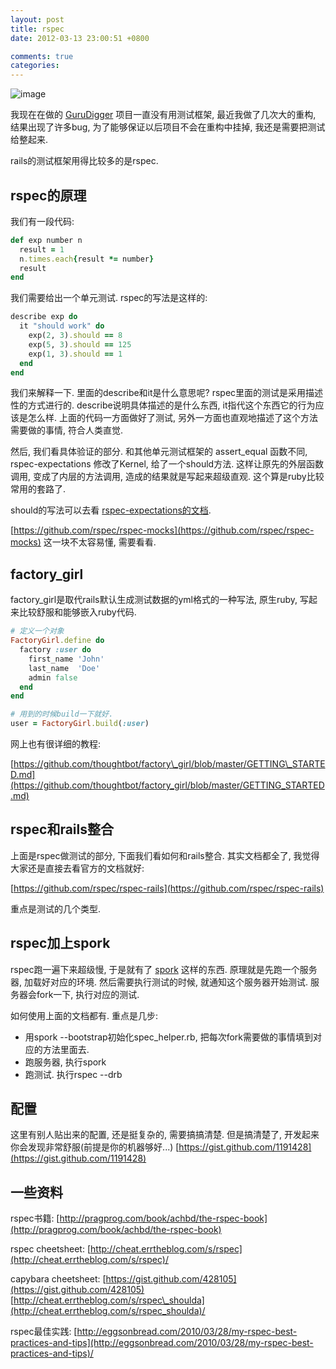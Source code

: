 ```yaml
---
layout: post
title: rspec
date: 2012-03-13 23:00:51 +0800

comments: true
categories: 
---
```


![image](https://www.rapleaf.com/images/developers/open_source/rspec.gif)

我现在在做的 [GuruDigger](http://gurudigger.com) 项目一直没有用测试框架,
最近我做了几次大的重构, 结果出现了许多bug,
为了能够保证以后项目不会在重构中挂掉, 我还是需要把测试给整起来.

rails的测试框架用得比较多的是rspec.

rspec的原理
------------------------------

我们有一段代码:

```ruby
def exp number n
  result = 1
  n.times.each{result *= number}
  result 
end
```

我们需要给出一个单元测试. rspec的写法是这样的:

```ruby
describe exp do
  it "should work" do
    exp(2, 3).should == 8
    exp(5, 3).should == 125
    exp(1, 3).should == 1
  end
end
```

我们来解释一下. 里面的describe和it是什么意思呢?
rspec里面的测试是采用描述性的方式进行的.
describe说明具体描述的是什么东西, it指代这个东西它的行为应该是怎么样.
上面的代码一方面做好了测试,
另外一方面也直观地描述了这个方法需要做的事情, 符合人类直觉.

然后, 我们看具体验证的部分. 和其他单元测试框架的 assert\_equal 函数不同,
rspec-expectations 修改了Kernel, 给了一个should方法.
这样让原先的外层函数调用, 变成了内层的方法调用,
造成的结果就是写起来超级直观. 这个算是ruby比较常用的套路了.

should的写法可以去看
[rspec-expectations的文档](https://github.com/rspec/rspec-expectations).

[https://github.com/rspec/rspec-mocks](https://github.com/rspec/rspec-mocks)
这一块不太容易懂, 需要看看.

factory\_girl
------------------------------

factory\_girl是取代rails默认生成测试数据的yml格式的一种写法, 原生ruby,
写起来比较舒服和能够嵌入ruby代码.

```ruby
# 定义一个对象
FactoryGirl.define do
  factory :user do
    first_name 'John'
    last_name  'Doe'
    admin false
  end
end

# 用到的时候build一下就好.
user = FactoryGirl.build(:user)
```

网上也有很详细的教程:

[https://github.com/thoughtbot/factory\_girl/blob/master/GETTING\_STARTED.md](https://github.com/thoughtbot/factory_girl/blob/master/GETTING_STARTED.md)

rspec和rails整合
------------------------------

上面是rspec做测试的部分, 下面我们看如何和rails整合. 其实文档都全了,
我觉得大家还是直接去看官方的文档就好:

[https://github.com/rspec/rspec-rails](https://github.com/rspec/rspec-rails)

重点是测试的几个类型.

rspec加上spork
------------------------------

rspec跑一遍下来超级慢, 于是就有了 [spork](http://spork.rubyforge.org/)
这样的东西. 原理就是先跑一个服务器, 加载好对应的环境.
然后需要执行测试的时候, 就通知这个服务器开始测试. 服务器会fork一下,
执行对应的测试.

如何使用上面的文档都有. 重点是几步:

-   用spork --bootstrap初始化spec\_helper.rb,
    把每次fork需要做的事情填到对应的方法里面去.
-   跑服务器, 执行spork
-   跑测试. 执行rspec --drb

配置
------------------------------

这里有别人贴出来的配置, 还是挺复杂的, 需要搞搞清楚. 但是搞清楚了,
开发起来你会发现非常舒服(前提是你的机器够好...)
[https://gist.github.com/1191428](https://gist.github.com/1191428)

一些资料
------------------------------

rspec书籍:
[http://pragprog.com/book/achbd/the-rspec-book](http://pragprog.com/book/achbd/the-rspec-book)

rspec cheetsheet:
[http://cheat.errtheblog.com/s/rspec](http://cheat.errtheblog.com/s/rspec)/

capybara cheetsheet:
[https://gist.github.com/428105](https://gist.github.com/428105)
[http://cheat.errtheblog.com/s/rspec\_shoulda](http://cheat.errtheblog.com/s/rspec_shoulda)/

rspec最佳实践:
[http://eggsonbread.com/2010/03/28/my-rspec-best-practices-and-tips](http://eggsonbread.com/2010/03/28/my-rspec-best-practices-and-tips)/